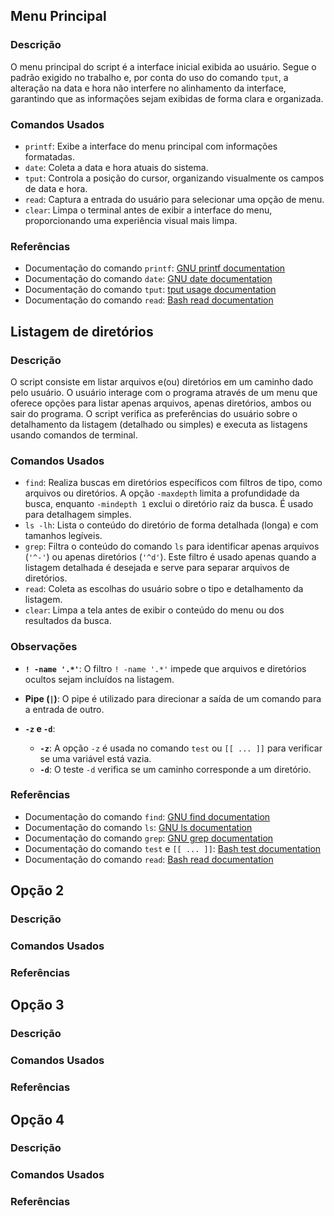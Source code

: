 ## Menu Principal
### Descrição
O menu principal do script é a interface inicial exibida ao usuário. Segue o padrão exigido no trabalho e, por conta do uso do comando `tput`, a alteração na data e hora não interfere no alinhamento da interface, garantindo que as informações sejam exibidas de forma clara e organizada.

### Comandos Usados
- `printf`: Exibe a interface do menu principal com informações formatadas.
- `date`: Coleta a data e hora atuais do sistema.
- `tput`: Controla a posição do cursor, organizando visualmente os campos de data e hora.
- `read`: Captura a entrada do usuário para selecionar uma opção de menu.
- `clear`: Limpa o terminal antes de exibir a interface do menu, proporcionando uma experiência visual mais limpa.

### Referências
- Documentação do comando `printf`: [GNU printf documentation](https://www.gnu.org/software/bash/manual/html_node/Bash-Builtins.html#index-printf)
- Documentação do comando `date`: [GNU date documentation](https://www.gnu.org/software/coreutils/manual/html_node/date-invocation.html)
- Documentação do comando `tput`: [tput usage documentation](https://man7.org/linux/man-pages/man1/tput.1.html)
- Documentação do comando `read`: [Bash read documentation](https://www.gnu.org/software/bash/manual/html_node/Bash-Builtins.html#index-read)

## Listagem de diretórios
### Descrição
O script consiste em listar arquivos e(ou) diretórios em um caminho dado pelo usuário. O usuário interage com o programa através de um menu que oferece opções para listar apenas arquivos, apenas diretórios, ambos ou sair do programa. O script verifica as preferências do usuário sobre o detalhamento da listagem (detalhado ou simples) e executa as listagens usando comandos de terminal.

### Comandos Usados
- `find`: Realiza buscas em diretórios específicos com filtros de tipo, como arquivos ou diretórios. A opção `-maxdepth` limita a profundidade da busca, enquanto `-mindepth 1` exclui o diretório raiz da busca. É usado para detalhagem simples.
- `ls -lh`: Lista o conteúdo do diretório de forma detalhada (longa) e com tamanhos legíveis.
- `grep`: Filtra o conteúdo do comando `ls` para identificar apenas arquivos (`'^-'`) ou apenas diretórios (`'^d'`). Este filtro é usado apenas quando a listagem detalhada é desejada e serve para separar arquivos de diretórios.
- `read`: Coleta as escolhas do usuário sobre o tipo e detalhamento da listagem.
- `clear`: Limpa a tela antes de exibir o conteúdo do menu ou dos resultados da busca.

### Observações  
- **`! -name '.*'`**: O filtro `! -name '.*'` impede que arquivos e diretórios ocultos sejam incluídos na listagem.

- **Pipe (`|`)**: O pipe é utilizado para direcionar a saída de um comando para a entrada de outro.
- **`-z` e `-d`**:
  - **`-z`**: A opção `-z` é usada no comando `test` ou `[[ ... ]]` para verificar se uma variável está vazia.
  - **`-d`**: O teste `-d` verifica se um caminho corresponde a um diretório.

### Referências
- Documentação do comando `find`: [GNU find documentation](https://www.gnu.org/software/findutils/)
- Documentação do comando `ls`: [GNU ls documentation](https://www.gnu.org/software/coreutils/manual/html_node/ls-invocation.html)
- Documentação do comando `grep`: [GNU grep documentation](https://www.gnu.org/software/grep/manual/grep.html)
- Documentação do comando `test` e `[[ ... ]]`: [Bash test documentation](https://www.gnu.org/software/bash/manual/html_node/Bash-Builtins.html#index-test)
- Documentação do comando `read`: [Bash read documentation](https://www.gnu.org/software/bash/manual/html_node/Bash-Builtins.html#index-read)

## Opção 2
### Descrição

### Comandos Usados

### Referências

## Opção 3
### Descrição

### Comandos Usados

### Referências

## Opção 4
### Descrição

### Comandos Usados

### Referências
